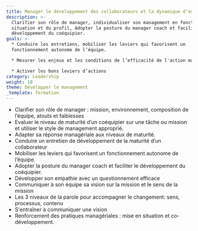 ```yaml
---
title: Manager le développement des collaborateurs et la dynamique d’équipe
description: >-
  Clarifier son rôle de manager, individualiser son management en fonction de la
  situation et du profil, Adopter la posture du manager coach et faciliter le
  développement du coéquipier.
goals: >-
  * Conduire les entretiens, mobiliser les leviers qui favorisent un
  fonctionnement autonome de l’équipe.

  * Mesurer les enjeux et les conditions de l’efficacité de l'action managériale

  * Activer les bons leviers d’actions
category: Leadership
weight: 10
theme: Développer le management
_template: formation
---
```


* Clarifier son rôle de manager : mission, environnement, composition de l’équipe, atouts et faiblesses
* Evaluer le niveau de maturité d’un coéquipier sur une tâche ou mission et utiliser le style de management approprié. 
* Adapter sa réponse managériale aux niveaux de maturité.
* Conduire un entretien de développement de la maturité d’un collaborateur 
* Mobiliser les leviers qui favorisent un fonctionnement autonome de l’équipe.
* Adopter la posture du manager coach et faciliter le développement du coéquipier. 
* Développer son empathie avec un questionnement efficace
* Communiquer à son équipe sa vision sur la mission et le sens de la mission
* Les 3 niveaux de la parole pour accompagner le changement: sens, processus, contenu
* S'entraîner à communiquer une vision
* Renforcement des pratiques managériales : mise en situation et co-développement.
